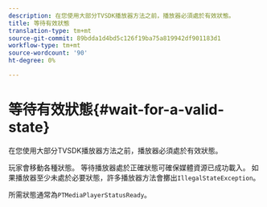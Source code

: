 ```yaml
---
description: 在您使用大部分TVSDK播放器方法之前，播放器必須處於有效狀態。
title: 等待有效狀態
translation-type: tm+mt
source-git-commit: 89bdda1d4bd5c126f19ba75a819942df901183d1
workflow-type: tm+mt
source-wordcount: '90'
ht-degree: 0%

---
```



# 等待有效狀態{#wait-for-a-valid-state}

在您使用大部分TVSDK播放器方法之前，播放器必須處於有效狀態。

玩家會移動各種狀態。 等待播放器處於正確狀態可確保媒體資源已成功載入。 如果播放器至少未處於必要狀態，許多播放器方法會擲出`IllegalStateException`。

所需狀態通常為`PTMediaPlayerStatusReady`。